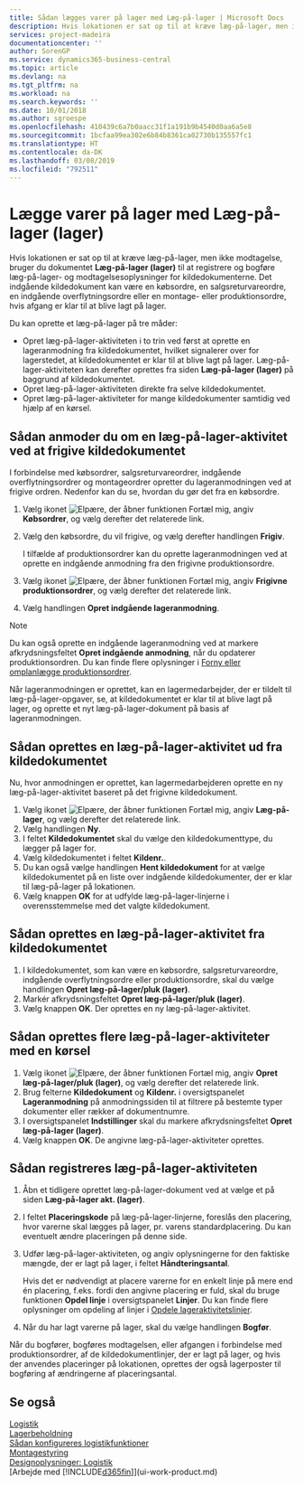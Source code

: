 ```yaml
---
title: Sådan lægges varer på lager med Læg-på-lager | Microsoft Docs
description: Hvis lokationen er sat op til at kræve læg-på-lager, men ikke modtagelse, bruger du dokumentet **Læg-på-lager (lager)** til at registrere og bogføre læg-på-lager- og modtagelseoplysninger for kildedokumenterne. Det indgående kildedokument kan være en købsordre, en salgsreturvareordre, en indgående overflytningsordre eller en produktionsordre, hvis afgang er klar til at blive lagt på lager.
services: project-madeira
documentationcenter: ''
author: SorenGP
ms.service: dynamics365-business-central
ms.topic: article
ms.devlang: na
ms.tgt_pltfrm: na
ms.workload: na
ms.search.keywords: ''
ms.date: 10/01/2018
ms.author: sgroespe
ms.openlocfilehash: 410439c6a7b0aacc31f1a191b9b4540d0aa6a5e8
ms.sourcegitcommit: 1bcfaa99ea302e6b84b8361ca02730b135557fc1
ms.translationtype: HT
ms.contentlocale: da-DK
ms.lasthandoff: 03/08/2019
ms.locfileid: "792511"
---
```

# <a name="put-items-away-with-inventory-put-aways"></a>Lægge varer på lager med Læg-på-lager (lager)
Hvis lokationen er sat op til at kræve læg-på-lager, men ikke modtagelse, bruger du dokumentet **Læg-på-lager (lager)** til at registrere og bogføre læg-på-lager- og modtagelsesoplysninger for kildedokumenterne. Det indgående kildedokument kan være en købsordre, en salgsreturvareordre, en indgående overflytningsordre eller en montage- eller produktionsordre, hvis afgang er klar til at blive lagt på lager.  

Du kan oprette et læg-på-lager på tre måder:  

- Opret læg-på-lager-aktiviteten i to trin ved først at oprette en lageranmodning fra kildedokumentet, hvilket signalerer over for lagerstedet, at kildedokumentet er klar til at blive lagt på lager. Læg-på-lager-aktiviteten kan derefter oprettes fra siden **Læg-på-lager (lager)** på baggrund af kildedokumentet.  
- Opret læg-på-lager-aktiviteten direkte fra selve kildedokumentet.  
- Opret læg-på-lager-aktiviteter for mange kildedokumenter samtidig ved hjælp af en kørsel.  

## <a name="to-request-an-inventory-put-away-by-releasing-the-source-document"></a>Sådan anmoder du om en læg-på-lager-aktivitet ved at frigive kildedokumentet
I forbindelse med købsordrer, salgsreturvareordrer, indgående overflytningsordrer og montageordrer opretter du lageranmodningen ved at frigive ordren. Nedenfor kan du se, hvordan du gør det fra en købsordre.  

1.  Vælg ikonet ![Elpære, der åbner funktionen Fortæl mig](media/ui-search/search_small.png "Fortæl mig, hvad du vil foretage dig"), angiv **Købsordrer**, og vælg derefter det relaterede link.
2. Vælg den købsordre, du vil frigive, og vælg derefter handlingen **Frigiv**.  

    I tilfælde af produktionsordrer kan du oprette lageranmodningen ved at oprette en indgående anmodning fra den frigivne produktionsordre.  
3.  Vælg ikonet ![Elpære, der åbner funktionen Fortæl mig](media/ui-search/search_small.png "Fortæl mig, hvad du vil foretage dig"), angiv **Frigivne produktionsordrer**, og vælg derefter det relaterede link.  
4. Vælg handlingen **Opret indgående lageranmodning**.  

> [!NOTE]  
>  Du kan også oprette en indgående lageranmodning ved at markere afkrydsningsfeltet **Opret indgående anmodning**, når du opdaterer produktionsordren. Du kan finde flere oplysninger i [Forny eller omplanlægge produktionsordrer](production-how-to-replan-refresh-production-orders.md).  

Når lageranmodningen er oprettet, kan en lagermedarbejder, der er tildelt til læg-på-lager-opgaver, se, at kildedokumentet er klar til at blive lagt på lager, og oprette et nyt læg-på-lager-dokument på basis af lageranmodningen.  

## <a name="to-create-an-inventory-put-away-based-on-the-source-document"></a>Sådan oprettes en læg-på-lager-aktivitet ud fra kildedokumentet
Nu, hvor anmodningen er oprettet, kan lagermedarbejderen oprette en ny læg-på-lager-aktivitet baseret på det frigivne kildedokument.   
1.  Vælg ikonet ![Elpære, der åbner funktionen Fortæl mig](media/ui-search/search_small.png "Fortæl mig, hvad du vil foretage dig"), angiv **Læg-på-lager**, og vælg derefter det relaterede link.  
2. Vælg handlingen **Ny**.  
3. I feltet **Kildedokumentet** skal du vælge den kildedokumenttype, du lægger på lager for.  
4. Vælg kildedokumentet i feltet **Kildenr.**.  
5. Du kan også vælge handlingen **Hent kildedokument** for at vælge kildedokumentet på en liste over indgående kildedokumenter, der er klar til læg-på-lager på lokationen.  
6. Vælg knappen **OK** for at udfylde læg-på-lager-linjerne i overensstemmelse med det valgte kildedokument.  

## <a name="to-create-an-inventory-put-away-from-the-source-document"></a>Sådan oprettes en læg-på-lager-aktivitet fra kildedokumentet  
1.  I kildedokumentet, som kan være en købsordre, salgsreturvareordre, indgående overflytningsordre eller produktionsordre, skal du vælge handlingen **Opret læg-på-lager/pluk (lager)**.  
2. Markér afkrydsningsfeltet **Opret læg-på-lager/pluk (lager)**.
3. Vælg knappen **OK**. Der oprettes en ny læg-på-lager-aktivitet.

## <a name="to-create-multiple-inventory-put-aways-with-a-batch-job"></a>Sådan oprettes flere læg-på-lager-aktiviteter med en kørsel  
1.  Vælg ikonet ![Elpære, der åbner funktionen Fortæl mig](media/ui-search/search_small.png "Fortæl mig, hvad du vil foretage dig"), angiv **Opret læg-på-lager/pluk (lager)**, og vælg derefter det relaterede link.  
2.  Brug felterne **Kildedokument** og **Kildenr.** i oversigtspanelet **Lageranmodning** på anmodningssiden til at filtrere på bestemte typer dokumenter eller rækker af dokumentnumre.  
3.  I oversigtspanelet **Indstillinger** skal du markere afkrydsningsfeltet **Opret læg-på-lager (lager)**.
4.  Vælg knappen **OK**. De angivne læg-på-lager-aktiviteter oprettes.

## <a name="to-record-the-inventory-put-away"></a>Sådan registreres læg-på-lager-aktiviteten  
1. Åbn et tidligere oprettet læg-på-lager-dokument ved at vælge et på siden **Læg-på-lager akt. (lager)**.  
2. I feltet **Placeringskode** på læg-på-lager-linjerne, foreslås den placering, hvor varerne skal lægges på lager, pr. varens standardplacering. Du kan eventuelt ændre placeringen på denne side.  
3. Udfør læg-på-lager-aktiviteten, og angiv oplysningerne for den faktiske mængde, der er lagt på lager, i feltet **Håndteringsantal**.

    Hvis det er nødvendigt at placere varerne for en enkelt linje på mere end én placering, f.eks. fordi den angivne placering er fuld, skal du bruge funktionen **Opdel linje** i oversigtspanelet **Linjer**. Du kan finde flere oplysninger om opdeling af linjer i [Opdele lageraktivitetslinjer](warehouse-how-to-split-warehouse-activity-lines.md).  
4. Når du har lagt varerne på lager, skal du vælge handlingen **Bogfør**.  

Når du bogfører, bogføres modtagelsen, eller afgangen i forbindelse med produktionsordrer, af de kildedokumentlinjer, der er lagt på lager, og hvis der anvendes placeringer på lokationen, oprettes der også lagerposter til bogføring af ændringerne af placeringsantal.

## <a name="see-also"></a>Se også  
[Logistik](warehouse-manage-warehouse.md)  
[Lagerbeholdning](inventory-manage-inventory.md)  
[Sådan konfigureres logistikfunktioner](warehouse-setup-warehouse.md)     
[Montagestyring](assembly-assemble-items.md)    
[Designoplysninger: Logistik](design-details-warehouse-management.md)  
[Arbejde med [!INCLUDE[d365fin](includes/d365fin_md.md)]](ui-work-product.md)  
